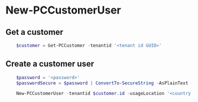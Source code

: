 # New-PCCustomerUser #

## Get a customer ##

```powershell
    $customer = Get-PCCustomer -tenantid '<tenant id GUID>'
```

## Create a customer user ##

```powershell
    $password = '<password>'
    $passwordSecure = $password | ConvertTo-SecureString -AsPlainText -Force

    New-PCCustomerUser -tenantid $customer.id -usageLocation '<country code>' -userPrincipalName '<upn>' -firstName '<first name>' -lastName '<last name>' -displayName '<display name>' -forceChangePassword $true -password $passwordSecure
```
